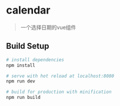 # calendar

> 一个选择日期的vue组件

## Build Setup

``` bash
# install dependencies
npm install

# serve with hot reload at localhost:8080
npm run dev

# build for production with minification
npm run build


```
